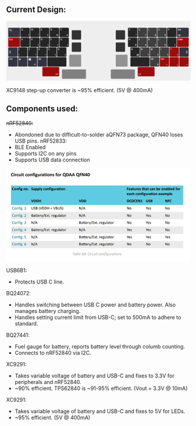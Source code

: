 ## Current Design:

<img src="imgs/keyboard-layout.png" width=500>

XC9148 step-up converter is ~95% efficient. (5V @ 400mA)

## Components used:
~~nRF52840:~~
- Abondoned due to difficult-to-solder aQFN73 package, QFN40 loses USB pins.
nRF52833:
- BLE Enabled
- Supports I2C on any pins
- Supports USB data connection
<img src="imgs/nrf82833%20ref.jpg" width=500>

USB6B1:
- Protects USB C line.

BQ24072:
- Handles switching between USB C power and battery power. Also manages battery charging.
- Handles setting current limit from USB-C; set to 500mA to adhere to standard.

BQ27441:
- Fuel gauge for battery, reports battery level through columb counting.
- Connects to nRF52840 via I2C.

XC9291:
- Takes variable voltage of battery and USB-C and fixes to 3.3V for peripherals and nRF52840.
- ~90% efficient. TPS62840 is ~91-95% efficient. (Vout = 3.3V @ 10mA)

XC9291:
- Takes variable voltage of battery and USB-C and fixes to 5V for LEDs.
- ~95% efficient. (5V @ 400mA)